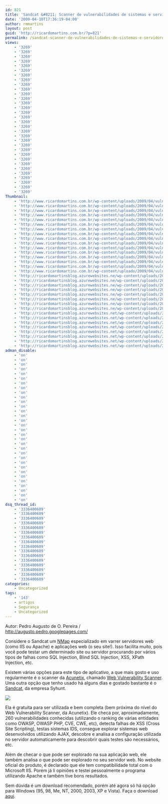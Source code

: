```yaml
---
id: 821
title: 'Sandcat &#8211; Scanner de vulnerabilidades de sistemas e servidores web'
date: '2009-04-10T17:36:19-04:00'
author: rmmartins
layout: post
guid: 'http://ricardomartins.com.br/?p=821'
permalink: /sandcat-scanner-de-vulnerabilidades-de-sistemas-e-servidores-web/
views:
    - '3269'
    - '3269'
    - '3269'
    - '3269'
    - '3269'
    - '3269'
    - '3269'
    - '3269'
    - '3269'
    - '3269'
    - '3269'
    - '3269'
    - '3269'
    - '3269'
    - '3269'
    - '3269'
    - '3269'
    - '3269'
    - '3269'
    - '3269'
    - '3269'
    - '3269'
    - '3269'
    - '3269'
    - '3269'
    - '3269'
    - '3269'
    - '3269'
    - '3269'
    - '3269'
    - '3269'
    - '3269'
Thumbnail:
    - 'http://www.ricardomartins.com.br/wp-content/uploads/2009/04/vulnerabilidade.jpg'
    - 'http://www.ricardomartins.com.br/wp-content/uploads/2009/04/vulnerabilidade.jpg'
    - 'http://www.ricardomartins.com.br/wp-content/uploads/2009/04/vulnerabilidade.jpg'
    - 'http://www.ricardomartins.com.br/wp-content/uploads/2009/04/vulnerabilidade.jpg'
    - 'http://www.ricardomartins.com.br/wp-content/uploads/2009/04/vulnerabilidade.jpg'
    - 'http://www.ricardomartins.com.br/wp-content/uploads/2009/04/vulnerabilidade.jpg'
    - 'http://www.ricardomartins.com.br/wp-content/uploads/2009/04/vulnerabilidade.jpg'
    - 'http://www.ricardomartins.com.br/wp-content/uploads/2009/04/vulnerabilidade.jpg'
    - 'http://www.ricardomartins.com.br/wp-content/uploads/2009/04/vulnerabilidade.jpg'
    - 'http://www.ricardomartins.com.br/wp-content/uploads/2009/04/vulnerabilidade.jpg'
    - 'http://www.ricardomartins.com.br/wp-content/uploads/2009/04/vulnerabilidade.jpg'
    - 'http://www.ricardomartins.com.br/wp-content/uploads/2009/04/vulnerabilidade.jpg'
    - 'http://www.ricardomartins.com.br/wp-content/uploads/2009/04/vulnerabilidade.jpg'
    - 'http://www.ricardomartins.com.br/wp-content/uploads/2009/04/vulnerabilidade.jpg'
    - 'http://www.ricardomartins.com.br/wp-content/uploads/2009/04/vulnerabilidade.jpg'
    - 'http://www.ricardomartins.com.br/wp-content/uploads/2009/04/vulnerabilidade.jpg'
    - 'http://ricardomartinsblog.azurewebsites.ne/wp-content/uploads/2009/04/vulnerabilidade.jpg'
    - 'http://ricardomartinsblog.azurewebsites.ne/wp-content/uploads/2009/04/vulnerabilidade.jpg'
    - 'http://ricardomartinsblog.azurewebsites.ne/wp-content/uploads/2009/04/vulnerabilidade.jpg'
    - 'http://ricardomartinsblog.azurewebsites.ne/wp-content/uploads/2009/04/vulnerabilidade.jpg'
    - 'http://ricardomartinsblog.azurewebsites.ne/wp-content/uploads/2009/04/vulnerabilidade.jpg'
    - 'http://ricardomartinsblog.azurewebsites.ne/wp-content/uploads/2009/04/vulnerabilidade.jpg'
    - 'http://ricardomartinsblog.azurewebsites.ne/wp-content/uploads/2009/04/vulnerabilidade.jpg'
    - 'http://ricardomartinsblog.azurewebsites.ne/wp-content/uploads/2009/04/vulnerabilidade.jpg'
    - 'http://ricardomartinsblog.azurewebsites.net/wp-content/uploads/2009/04/vulnerabilidade.jpg'
    - 'http://ricardomartinsblog.azurewebsites.net/wp-content/uploads/2009/04/vulnerabilidade.jpg'
    - 'http://ricardomartinsblog.azurewebsites.net/wp-content/uploads/2009/04/vulnerabilidade.jpg'
    - 'http://ricardomartinsblog.azurewebsites.net/wp-content/uploads/2009/04/vulnerabilidade.jpg'
    - 'http://ricardomartinsblog.azurewebsites.net/wp-content/uploads/2009/04/vulnerabilidade.jpg'
    - 'http://ricardomartinsblog.azurewebsites.net/wp-content/uploads/2009/04/vulnerabilidade.jpg'
    - 'http://ricardomartinsblog.azurewebsites.net/wp-content/uploads/2009/04/vulnerabilidade.jpg'
    - 'http://ricardomartinsblog.azurewebsites.net/wp-content/uploads/2009/04/vulnerabilidade.jpg'
adman_disable:
    - 'on'
    - 'on'
    - 'on'
    - 'on'
    - 'on'
    - 'on'
    - 'on'
    - 'on'
    - 'on'
    - 'on'
    - 'on'
    - 'on'
    - 'on'
    - 'on'
    - 'on'
    - 'on'
    - 'on'
    - 'on'
    - 'on'
    - 'on'
    - 'on'
    - 'on'
    - 'on'
    - 'on'
    - 'on'
    - 'on'
    - 'on'
    - 'on'
    - 'on'
    - 'on'
    - 'on'
    - 'on'
dsq_thread_id:
    - '3336400609'
    - '3336400609'
    - '3336400609'
    - '3336400609'
    - '3336400609'
    - '3336400609'
    - '3336400609'
    - '3336400609'
    - '3336400609'
    - '3336400609'
    - '3336400609'
    - '3336400609'
    - '3336400609'
    - '3336400609'
    - '3336400609'
    - '3336400609'
categories:
    - Uncategorized
tags:
    - '143'
    - artigos
    - Segurança
    - Uncategorized
---
```


Autor: Pedro Augusto de O. Pereira / <http://augusto.pedro.googlepages.com/>

Considere o Sandcat um [NMap](http://www.insecure.org/nmap) especializado em varrer servidores web (como IIS ou Apache) e aplicações web (o seu site!). Isso facilita muito, pois você pode testar um determinado site ou servidor procurando por vários tipos de falhas como SQL Injection, Blind SQL Injection, XSS, XPath Injection, etc.

Existem várias opções para este tipo de aplicativo, a que mais gosto e uso regularmente é o scanner da [Acunetix](http://www.acunetix.com/), chamado [Web Vulnerability Scanner](http://www.acunetix.com/vulnerability-scanner/). Uma outra opção que tenho usado há alguns dias e gostado bastante é o [Sandcat](http://www.syhunt.com/section.php?id=sandcat), da empresa Syhunt.

[![](http://www.syhunt.com/img/screenshots/current/012.jpg) ](http://www.syhunt.com/img/screenshots/current/012.jpg)

Ela é gratuita para ser utilizada e bem completa (bem próxima do nível do Web Vulnerability Scanner, da Acunetix). Ele checa por, aproximadamente, 260 vulnerabilidades conhecidas (utilizando o ranking de várias entidades como OWASP, OWASP PHP, CVE, CWE, etc), detecta falhas de XSS (Cross Site Scripting), testas sistemas IDS, consegue explorar sistemas web desenvolvidos utilizando AJAX, descobre e analisa a configuração utilizada no servidor automaticamente para descobrir quais testes são necessários, etc.

Além de checar o que pode ser explorado na sua aplicação web, ele também analisa o que pode ser explorado no seu servidor web. No website oficial do produto, é declarado que ele tem compatibilidade total com o Microsoft IIS. Porém já li opiniões e testei pessoalmente o programa utilizando Apache e também tive bons resultados.

Sem dúvida é um download recomendado, porém até agora só há opção para Windows (95, 98, Me, NT, 2000, 2003, XP e Vista). Faça o download [aqui](http://www.syhunt.com/section.php?id=sc_download).